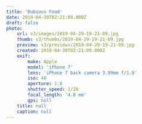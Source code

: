 ```yaml
---
title: 'Dubious Food'
date: 2019-04-30T02:21:09.000Z
draft: false
photo:
    url: s3/images/2019-04-29-19-21-09.jpg
    thumb: s3/thumbs/2019-04-29-19-21-09.jpg
    preview: s3/previews/2019-04-29-19-21-09.jpg
    created: 2019-04-30T02:21:09.000Z
    exif:
        make: Apple
        model: 'iPhone 7'
        lens: 'iPhone 7 back camera 3.99mm f/1.8'
        iso: 40
        aperture: 1.8
        shutter_speed: 1/20
        focal_length: '4.0 mm'
        gps: null
    title: null
    caption: null
---
```



